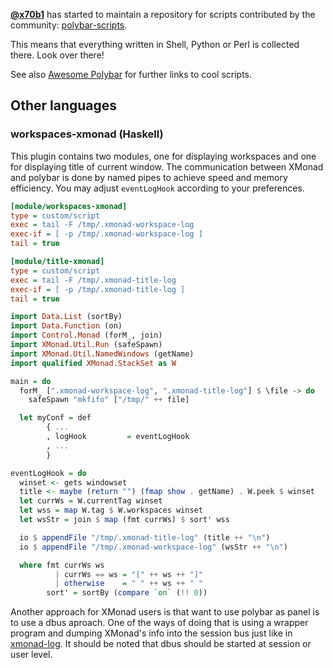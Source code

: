 [**@x70b1**](https://github.com/x70b1) has started to maintain a repository for scripts contributed by the community: [polybar-scripts](https://github.com/polybar/polybar-scripts).

This means that everything written in Shell, Python or Perl is collected there. Look over there!

See also [Awesome Polybar](https://github.com/TiagoDanin/Awesome-Polybar) for further links to cool scripts.


## Other languages

### workspaces-xmonad (Haskell)

This plugin contains two modules, one for displaying workspaces and one for displaying title of current window.
The communication between XMonad and polybar is done by named pipes to achieve speed and memory efficiency.
You may adjust `eventLogHook` according to your preferences.


```ini
[module/workspaces-xmonad]
type = custom/script
exec = tail -F /tmp/.xmonad-workspace-log
exec-if = [ -p /tmp/.xmonad-workspace-log ]
tail = true
```

```ini
[module/title-xmonad]
type = custom/script
exec = tail -F /tmp/.xmonad-title-log
exec-if = [ -p /tmp/.xmonad-title-log ]
tail = true
```

```haskell
import Data.List (sortBy)
import Data.Function (on)
import Control.Monad (forM_, join)
import XMonad.Util.Run (safeSpawn)
import XMonad.Util.NamedWindows (getName)
import qualified XMonad.StackSet as W

main = do
  forM_ [".xmonad-workspace-log", ".xmonad-title-log"] $ \file -> do
    safeSpawn "mkfifo" ["/tmp/" ++ file]

  let myConf = def
        { ...
        , logHook         = eventLogHook
        , ...
        }

eventLogHook = do
  winset <- gets windowset
  title <- maybe (return "") (fmap show . getName) . W.peek $ winset
  let currWs = W.currentTag winset
  let wss = map W.tag $ W.workspaces winset
  let wsStr = join $ map (fmt currWs) $ sort' wss

  io $ appendFile "/tmp/.xmonad-title-log" (title ++ "\n")
  io $ appendFile "/tmp/.xmonad-workspace-log" (wsStr ++ "\n")

  where fmt currWs ws
          | currWs == ws = "[" ++ ws ++ "]"
          | otherwise    = " " ++ ws ++ " "
        sort' = sortBy (compare `on` (!! 0))
```

Another approach for XMonad users is that want to use polybar as panel is to use a dbus aproach. One of the ways of doing that is using a wrapper program and dumping XMonad's info into the session bus just like in [xmonad-log](https://github.com/xintron/xmonad-log). It should be noted that dbus should be started at session or user level.
